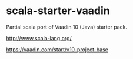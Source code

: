 # scala-starter-vaadin
Partial scala port of Vaadin 10 (Java) starter pack.

http://www.scala-lang.org/

https://vaadin.com/start/v10-project-base
